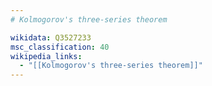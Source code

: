 ```yaml
---
# Kolmogorov's three-series theorem

wikidata: Q3527233
msc_classification: 40
wikipedia_links:
  - "[[Kolmogorov's three-series theorem]]"
---
```

